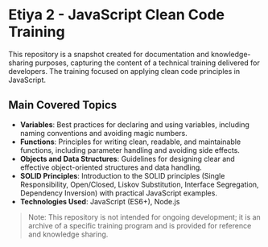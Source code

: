 # Etiya 2 - JavaScript Clean Code Training

This repository is a snapshot created for documentation and knowledge-sharing purposes, capturing the content of a technical training delivered for developers. The training focused on applying clean code principles in JavaScript.

## Main Covered Topics

- **Variables**: Best practices for declaring and using variables, including naming conventions and avoiding magic numbers.
- **Functions**: Principles for writing clean, readable, and maintainable functions, including parameter handling and avoiding side effects.
- **Objects and Data Structures**: Guidelines for designing clear and effective object-oriented structures and data handling.
- **SOLID Principles**: Introduction to the SOLID principles (Single Responsibility, Open/Closed, Liskov Substitution, Interface Segregation, Dependency Inversion) with practical JavaScript examples.
- **Technologies Used**: JavaScript (ES6+), Node.js

> Note: This repository is not intended for ongoing development; it is an archive of a specific training program and is provided for reference and knowledge sharing.
